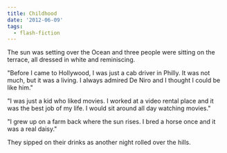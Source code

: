 ```yaml
---
title: Childhood
date: '2012-06-09'
tags:
  - flash-fiction
---
```


The sun was setting over the Ocean and three people were sitting on the terrace,
all dressed in white and reminiscing.

<!-- truncate -->

"Before I came to Hollywood, I was just a cab driver in Philly. It was not much,
but it was a living. I always admired De Niro and I thought I could be like
him."

"I was just a kid who liked movies. I worked at a video rental place and it was
the best job of my life. I would sit around all day watching movies."

"I grew up on a farm back where the sun rises. I bred a horse once and it was a
real daisy."

They sipped on their drinks as another night rolled over the hills.
